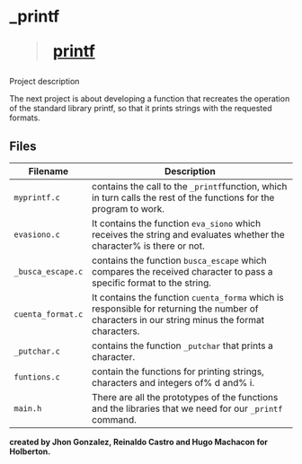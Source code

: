 # _printf <blockquote class="imgur-embed-pub" lang="en" data-id="a/QAVgYYA" ><a href="//imgur.com/a/QAVgYYA">printf</a></blockquote><script async src="//s.imgur.com/min/embed.js" charset="utf-8"></script> 

Project description

The next project is about developing a function that recreates the operation of the standard library printf, so that it prints strings with the requested formats.


## Files

| Filename | Description |
| -------- | ----------- |
| `myprintf.c` | contains the call to the `_printf`function, which in turn calls the rest of the functions for the program to work. |
| `evasiono.c` | It contains the function `eva_siono` which receives the string and evaluates whether the character% is there or not. |
| `_busca_escape.c` | contains the function `busca_escape` which compares the received character to pass a specific format to the string. |
| `cuenta_format.c` | It contains the function `cuenta_forma` which is responsible for returning the number of characters in our string minus the format characters. |
| `_putchar.c` | contains the function `_putchar` that prints a character. |
| `funtions.c` | contain the functions for printing strings, characters and integers of% d and% i. |
| `main.h` | There are all the prototypes of the functions and the libraries that we need for our `_printf` command. |

**created by Jhon Gonzalez, Reinaldo Castro and Hugo Machacon for Holberton.**